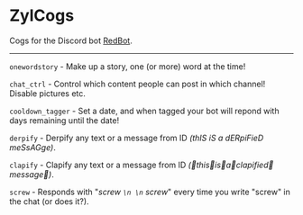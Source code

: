 # ZylCogs
Cogs for the Discord bot [RedBot](https://github.com/Cog-Creators/Red-DiscordBot).

---

`onewordstory` - Make up a story, one (or more) word at the time!

`chat_ctrl` - Control which content people can post in which channel! Disable pictures etc.

`cooldown_tagger` - Set a date, and when tagged your bot will repond with days remaining until the date!

`derpify` - Derpify any text or a message from ID *(thIS iS a dERpiFieD meSsAGge)*.

`clapify` - Clapify any text or a message from ID *(👏this👏is👏a👏clapified👏message👏)*.

`screw` - Responds with "*screw `\n \n` screw*" every time you write "screw" in the chat (or does it?).
